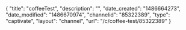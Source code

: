 {
    "title": "coffeeTest",
    "description": "",
    "date_created": "1486664273",
    "date_modified": "1486670974",
    "channelid": "85322389",
    "type": "captivate",
    "layout": "channel",
    "url": "\/c\/coffee-test\/85322389"
}